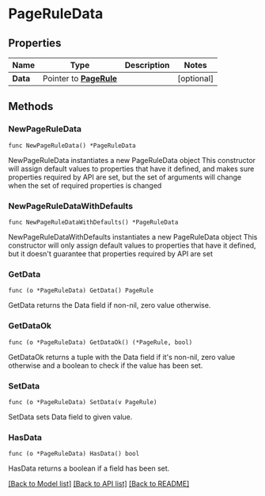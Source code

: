# PageRuleData

## Properties

Name | Type | Description | Notes
------------ | ------------- | ------------- | -------------
**Data** | Pointer to [**PageRule**](PageRule.md) |  | [optional] 

## Methods

### NewPageRuleData

`func NewPageRuleData() *PageRuleData`

NewPageRuleData instantiates a new PageRuleData object
This constructor will assign default values to properties that have it defined,
and makes sure properties required by API are set, but the set of arguments
will change when the set of required properties is changed

### NewPageRuleDataWithDefaults

`func NewPageRuleDataWithDefaults() *PageRuleData`

NewPageRuleDataWithDefaults instantiates a new PageRuleData object
This constructor will only assign default values to properties that have it defined,
but it doesn't guarantee that properties required by API are set

### GetData

`func (o *PageRuleData) GetData() PageRule`

GetData returns the Data field if non-nil, zero value otherwise.

### GetDataOk

`func (o *PageRuleData) GetDataOk() (*PageRule, bool)`

GetDataOk returns a tuple with the Data field if it's non-nil, zero value otherwise
and a boolean to check if the value has been set.

### SetData

`func (o *PageRuleData) SetData(v PageRule)`

SetData sets Data field to given value.

### HasData

`func (o *PageRuleData) HasData() bool`

HasData returns a boolean if a field has been set.


[[Back to Model list]](HOW-TO.md#documentation-for-models) [[Back to API list]](HOW-TO.md#documentation-for-api-endpoints) [[Back to README]](HOW-TO.md)


